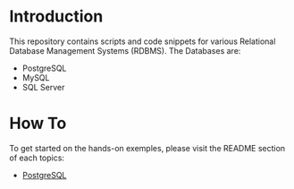 # Introduction

This repository contains scripts and code snippets for various Relational Database Management Systems (RDBMS). The Databases are:

- PostgreSQL
- MySQL
- SQL Server

# How To

To get started on the hands-on exemples, please visit the README section of each topics:

- [PostgreSQL](PostgreSQL/README.md)
